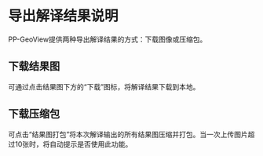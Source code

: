 # 导出解译结果说明

PP-GeoView提供两种导出解译结果的方式：下载图像或压缩包。

## 下载结果图

可通过点击结果图下方的“下载”图标，将解译结果下载到本地。

## 下载压缩包

可点击“结果图打包”将本次解译输出的所有结果图压缩并打包。当一次上传图片超过10张时，将自动提示是否使用此功能。
